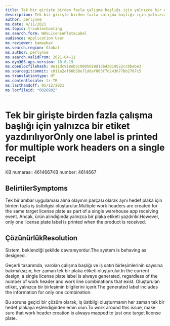 ```yaml
---
title: Tek bir girişte birden fazla çalışma başlığı için yalnızca bir etiket yazdırılıyor
description: Tek bir girişte birden fazla çalışma başlığı için yalnızca bir etiket yazdırılıyor.
author: perlynne
ms.date: 4/11/2021
ms.topic: troubleshooting
ms.search.form: WHSLicensePlateLabel
audience: Application User
ms.reviewer: kamaybac
ms.search.region: Global
ms.author: perlynne
ms.search.validFrom: 2021-04-11
ms.dyn365.ops.version: 10.0.19
ms.openlocfilehash: 8e11dc918eb3c9085018d15b43819522cc8bebe3
ms.sourcegitcommit: c011a2ef66b38e71ddaf003f7d243677bb2707c5
ms.translationtype: HT
ms.contentlocale: tr-TR
ms.lasthandoff: 05/12/2021
ms.locfileid: "6026982"
---
```

# <a name="only-one-label-is-printed-for-multiple-work-headers-on-a-single-receipt"></a><span data-ttu-id="9cee3-103">Tek bir girişte birden fazla çalışma başlığı için yalnızca bir etiket yazdırılıyor</span><span class="sxs-lookup"><span data-stu-id="9cee3-103">Only one label is printed for multiple work headers on a single receipt</span></span>

<span data-ttu-id="9cee3-104">KB numarası: 4614667</span><span class="sxs-lookup"><span data-stu-id="9cee3-104">KB number: 4614667</span></span>

## <a name="symptoms"></a><span data-ttu-id="9cee3-105">Belirtiler</span><span class="sxs-lookup"><span data-stu-id="9cee3-105">Symptoms</span></span>

<span data-ttu-id="9cee3-106">Tek bir ambar uygulaması alma olayının parçası olarak aynı hedef plaka için birden fazla iş üstbilgisi oluşturulur.</span><span class="sxs-lookup"><span data-stu-id="9cee3-106">Multiple work headers are created for the same target license plate as part of a single warehouse app receiving event.</span></span> <span data-ttu-id="9cee3-107">Ancak, ürün alındığında yalnızca bir plaka etiketi yazdırılır.</span><span class="sxs-lookup"><span data-stu-id="9cee3-107">However, only one license plate label is printed when the product is received.</span></span>

## <a name="resolution"></a><span data-ttu-id="9cee3-108">Çözünürlük</span><span class="sxs-lookup"><span data-stu-id="9cee3-108">Resolution</span></span>

<span data-ttu-id="9cee3-109">Sistem, beklendiği şekilde davranıyordur.</span><span class="sxs-lookup"><span data-stu-id="9cee3-109">The system is behaving as designed.</span></span>

<span data-ttu-id="9cee3-110">Geçerli tasarımda, varolan çalışma başlığı ve iş satırı birleşimlerinin sayısına bakmaksızın, her zaman tek bir plaka etiketi oluşturulur.</span><span class="sxs-lookup"><span data-stu-id="9cee3-110">In the current design, a single license plate label is always generated, regardless of the number of work header and work line combinations that exist.</span></span> <span data-ttu-id="9cee3-111">Oluşturulan etiket, yalnızca bir birleşimin bilgilerini içerir.</span><span class="sxs-lookup"><span data-stu-id="9cee3-111">The generated label includes the information for only one combination.</span></span>

<span data-ttu-id="9cee3-112">Bu soruna geçici bir çözüm olarak, iş üstbilgi oluşturmanın her zaman tek bir hedef plakaya eşlendiğinden emin olun.</span><span class="sxs-lookup"><span data-stu-id="9cee3-112">To work around this issue, make sure that work header creation is always mapped to just one target license plate.</span></span>
